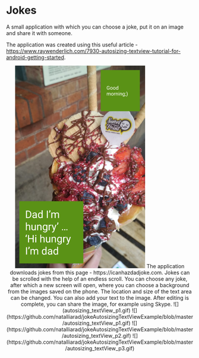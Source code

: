 # Jokes
A small application with which you can choose a joke, put it on an image and share it with someone.

The application was created using this useful article - https://www.raywenderlich.com/7930-autosizing-textview-tutorial-for-android-getting-started.
<p align="center">
  <img padding="24px" src="https://github.com/natalliarad/jokeAutosizingTextViewExample/blob/master/shared_image.png" width="350"/>
The application downloads jokes from this page - https://icanhazdadjoke.com. Jokes can be scrolled with the help of an endless scroll. You can choose any joke, after which a new screen will open, where you can choose a background from the images saved on the phone. The location and size of the text area can be changed. You can also add your text to the image. After editing is complete, you can share the image, for example using Skype.
![](autosizing_textView_p1.gif)
![](https://github.com/natalliarad/jokeAutosizingTextViewExample/blob/master/autosizing_textView_p1.gif)
![](https://github.com/natalliarad/jokeAutosizingTextViewExample/blob/master/autosizing_textView_p2.gif)
![](https://github.com/natalliarad/jokeAutosizingTextViewExample/blob/master/autosizing_textView_p3.gif)
